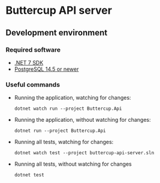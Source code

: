 # Buttercup API server

## Development environment

### Required software

- [.NET 7 SDK](https://dotnet.microsoft.com/download/dotnet/7.0)
- [PostgreSQL 14.5 or newer](https://www.postgresql.org/download/)

### Useful commands

- Running the application, watching for changes:

      dotnet watch run --project Buttercup.Api

- Running the application, without watching for changes:

      dotnet run --project Buttercup.Api

- Running all tests, watching for changes:

      dotnet watch test --project buttercup-api-server.sln

- Running all tests, without watching for changes

      dotnet test
